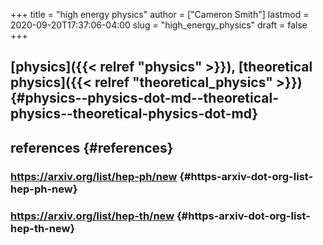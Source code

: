 +++
title = "high energy physics"
author = ["Cameron Smith"]
lastmod = 2020-09-20T17:37:06-04:00
slug = "high_energy_physics"
draft = false
+++

## [physics]({{< relref "physics" >}}), [theoretical physics]({{< relref "theoretical_physics" >}}) {#physics--physics-dot-md--theoretical-physics--theoretical-physics-dot-md}


## references {#references}


### <https://arxiv.org/list/hep-ph/new> {#https-arxiv-dot-org-list-hep-ph-new}


### <https://arxiv.org/list/hep-th/new> {#https-arxiv-dot-org-list-hep-th-new}
